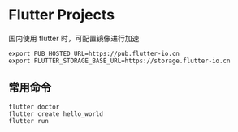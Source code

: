 # Flutter Projects

国内使用 flutter 时，可配置镜像进行加速

```
export PUB_HOSTED_URL=https://pub.flutter-io.cn
export FLUTTER_STORAGE_BASE_URL=https://storage.flutter-io.cn
```

## 常用命令

```
flutter doctor
flutter create hello_world
flutter run
```